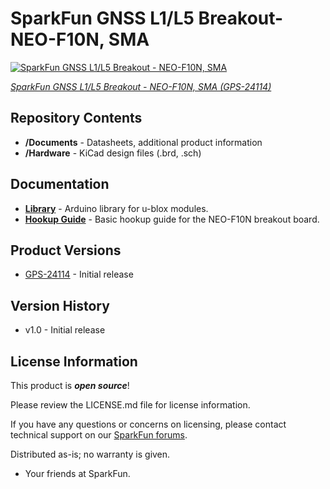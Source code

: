SparkFun GNSS L1/L5 Breakout- NEO-F10N, SMA
========================================

[![SparkFun GNSS L1/L5 Breakout - NEO-F10N, SMA](https://cdn.sparkfun.com/r/600-600/assets/parts/2/4/4/4/1/GPS-24114-NEO-F10N-Feature.jpg)](https://www.sparkfun.com/products/24114)

[*SparkFun GNSS L1/L5 Breakout - NEO-F10N, SMA (GPS-24114)*](https://www.sparkfun.com/products/24114)


Repository Contents
-------------------
* **/Documents** - Datasheets, additional product information
* **/Hardware** - KiCad design files (.brd, .sch)

Documentation
--------------
* **[Library](https://github.com/sparkfun/SparkFun_u-blox_GNSS_Arduino_Library)** - Arduino library for u-blox modules.
* **[Hookup Guide](https://docs.sparkfun.com/SparkFun_u-blox_NEO-F10N)** - Basic hookup guide for the NEO-F10N breakout board.

Product Versions
----------------
* [GPS-24114](https://www.sparkfun.com/products/24114) - Initial release

Version History
---------------
* v1.0 - Initial release

License Information
-------------------

This product is _**open source**_!

Please review the LICENSE.md file for license information.

If you have any questions or concerns on licensing, please contact technical support on our [SparkFun forums](https://forum.sparkfun.com/viewforum.php?f=152).

Distributed as-is; no warranty is given.

- Your friends at SparkFun.

_<COLLABORATION CREDIT>_
